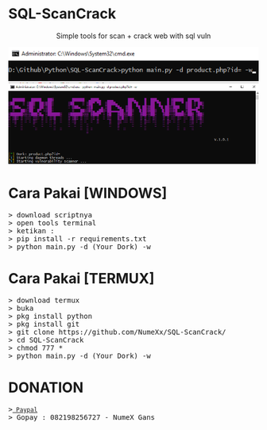 # SQL-ScanCrack
<p><center>Simple tools for scan + crack web with sql vuln</center><p>
<a target="_blank" rel="noopener noreferrer" href="https://raw.githubusercontent.com/NumeXx/SQL-ScanCrack/main/used.png"><img src="https://raw.githubusercontent.com/NumeXx/SQL-ScanCrack/main/used.png" border="0" data-canonical-src="https://raw.githubusercontent.com/NumeXx/SQL-ScanCrack/main/used.png" style="max-width:100%;"></a>
<a target="_blank" rel="noopener noreferrer" href="https://raw.githubusercontent.com/NumeXx/SQL-ScanCrack/main/ugh.png"><img src="https://raw.githubusercontent.com/NumeXx/SQL-ScanCrack/main/ugh.png" border="0" data-canonical-src="https://raw.githubusercontent.com/NumeXx/SQL-ScanCrack/main/ugh.png" style="max-width:100%;"></a>

# Cara Pakai [WINDOWS]
<pre>
<span class="pl-k">&gt;</span> download scriptnya
<span class="pl-k">&gt;</span> open tools terminal
<span class="pl-k">&gt;</span> ketikan :
<span class="pl-k">&gt;</spam> pip install -r requirements.txt
<span class="pl-k">&gt;</span> python main.py -d (Your Dork) -w
</pre>

# Cara Pakai [TERMUX]
<pre>
<span class="pl-k">&gt;</span> download termux
<span class="pl-k">&gt;</span> buka
<span class="pl-k">&gt;</span> pkg install python
<span class="pl-k">&gt;</span> pkg install git
<span class="pl-k">&gt;</span> git clone https://github.com/NumeXx/SQL-ScanCrack/
<span class="pl-k">&gt;</span> cd SQL-ScanCrack
<span class="pl-k">&gt;</span> chmod 777 *
<span class="pl-k">&gt;</span> python main.py -d (Your Dork) -w
</pre>

# DONATION
<pre>
<span class="pl-k">&gt;</spam><a href="https://www.paypal.com/paypalme/NumeXGans" rel="nofollow"><code> Paypal</code></a>
<span class="pl-k">&gt;</spam> Gopay : 082198256727 - NumeX Gans
</pre>
